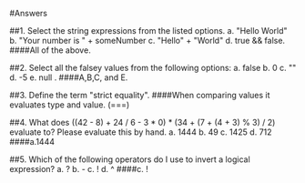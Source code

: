 #Answers

##1. Select the string expressions from the listed options. a. "Hello World" b. "Your number is " + someNumber c. "Hello" + "World" d. true && false.
####All of the above.

##2. Select all the falsey values from the following options: a. false b. 0 c. "" d. -5 e. null .
####A,B,C, and E.

##3. Define the term "strict equality".
####When comparing values it evaluates type and value. (===)

##4. What does ((42 - 8) + 24 / 6 - 3 * 0) * (34 + (7 + (4 + 3) % 3) / 2) evaluate to? Please evaluate this by hand. a. 1444 b. 49 c. 1425 d. 712
####a.1444

##5. Which of the following operators do I use to invert a logical expression? a. ? b. - c. ! d. ^
####c. !

